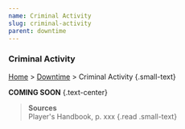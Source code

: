 ```yaml
---
name: Criminal Activity
slug: criminal-activity
parent: downtime
---
```

### Criminal Activity
[Home](home) > [Downtime](downtime) > Criminal Activity {.small-text}

**COMING SOON** {.text-center}

> **Sources** <br/>
> Player's Handbook, p. xxx
{.read .small-text}
